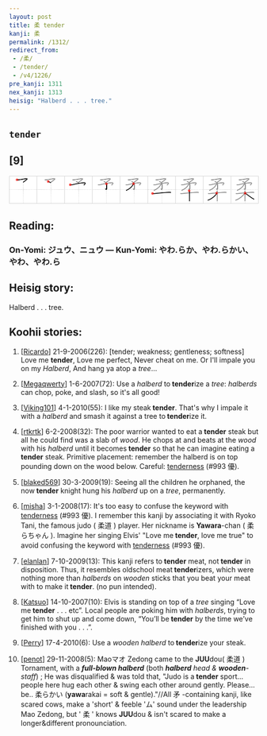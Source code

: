 ```yaml
---
layout: post
title: 柔 tender
kanji: 柔
permalink: /1312/
redirect_from:
 - /柔/
 - /tender/
 - /v4/1226/
pre_kanji: 1311
nex_kanji: 1313
heisig: "Halberd . . . tree."
---
```


## `tender`

## [9]

<div class="stroke"><img src="../images/E69F94.png" /></div>

## Reading:

### On-Yomi: ジュウ、ニュウ &mdash; Kun-Yomi: やわ.らか、やわ.らかい、やわ、やわ.ら

## Heisig story:

Halberd . . . tree.

## Koohii stories:

1) [<a href="http://kanji.koohii.com/profile/Ricardo">Ricardo</a>] 21-9-2006(226): [tender; weakness; gentleness; softness] Love me <strong>tender</strong>, Love me perfect, Never cheat on me. Or I&#039;ll impale you on my <em>Halberd</em>, And hang ya atop a <em>tree</em>...

2) [<a href="http://kanji.koohii.com/profile/Megaqwerty">Megaqwerty</a>] 1-6-2007(72): Use a <em>halberd</em> to<strong> tender</strong>ize a <em>tree</em>: <em>halberds</em> can chop, poke, and slash, so it&#039;s all good!

3) [<a href="http://kanji.koohii.com/profile/Viking101">Viking101</a>] 4-1-2010(55): I like my steak<strong> tender</strong>. That&#039;s why I impale it with a <em>halberd</em> and smash it against a tree to<strong> tender</strong>ize it.

4) [<a href="http://kanji.koohii.com/profile/rtkrtk">rtkrtk</a>] 6-2-2008(32): The poor warrior wanted to eat a<strong> tender</strong> steak but all he could find was a slab of <em>wood</em>. He chops at and beats at the <em>wood</em> with his <em>halberd</em> until it becomes<strong> tender</strong> so that he can imagine eating a<strong> tender</strong> steak. Primitive placement: remember the halberd is on top pounding down on the wood below. Careful: <a href="../993">tenderness</a> (#993 優).

5) [<a href="http://kanji.koohii.com/profile/blaked569">blaked569</a>] 30-3-2009(19): Seeing all the children he orphaned, the now<strong> tender</strong> knight hung his <em>halberd</em> up on a <em>tree</em>, permanently.

6) [<a href="http://kanji.koohii.com/profile/misha">misha</a>] 3-1-2008(17): It&#039;s too easy to confuse the keyword with <a href="../993">tenderness</a> (#993 優). I remember this kanji by associating it with Ryoko Tani, the famous judo ( 柔道 ) player. Her nickname is <strong>Yawara</strong>-chan ( 柔らちゃん ). Imagine her singing Elvis&#039; &quot;Love me<strong> tender</strong>, love me true&quot; to avoid confusing the keyword with <a href="../993">tenderness</a> (#993 優).

7) [<a href="http://kanji.koohii.com/profile/elanlan">elanlan</a>] 7-10-2009(13): This kanji refers to<strong> tender</strong> meat, not<strong> tender</strong> in disposition. Thus, it resembles oldschool meat<strong> tender</strong>izers, which were nothing more than <em>halberds</em> on <em>wooden</em> sticks that you beat your meat with to make it<strong> tender</strong>. (no pun intended).

8) [<a href="http://kanji.koohii.com/profile/Katsuo">Katsuo</a>] 14-10-2007(10): Elvis is standing on top of a <em>tree</em> singing “Love me<strong> tender</strong> . . . etc”. Local people are poking him with <em>halberds</em>, trying to get him to shut up and come down, “You’ll be<strong> tender</strong> by the time we’ve finished with you . . .”.

9) [<a href="http://kanji.koohii.com/profile/Perry">Perry</a>] 17-4-2010(6): Use a <em>wooden halberd</em> to<strong> tender</strong>ize your steak.

10) [<a href="http://kanji.koohii.com/profile/penot">penot</a>] 29-11-2008(5): Maoマオ Zedong came to the <strong>JUU</strong>dou( 柔道 ) Tornament, with a <em><strong>full-blown halberd</strong></em> (both <em><strong>halberd</strong> head &amp; <strong>wooden</strong>-staff</em>) ; He was disqualified &amp; was told that, &quot;Judo is a<strong> tender</strong> sport... people here hug each other &amp; swing each other around gently. Please... be.. 柔らかい (<strong>yawa</strong>rakai = soft &amp; gentle).&quot;//All 矛 -containing kanji, like scared cows, make a &#039;short&#039; &amp; feeble &#039;ム&#039; sound under the leadership Mao Zedong, but &#039; 柔 &#039; knows <strong>JUU</strong>dou &amp; isn&#039;t scared to make a longer&amp;different pronounciation.
